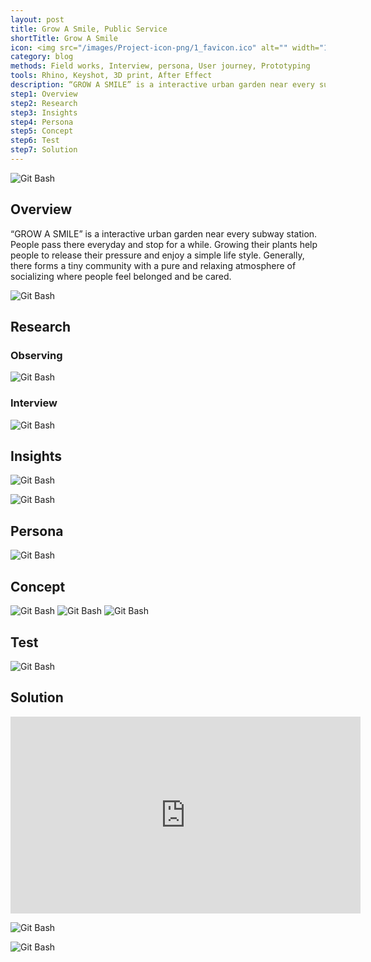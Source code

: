 ```yaml
---
layout: post
title: Grow A Smile, Public Service
shortTitle: Grow A Smile
icon: <img src="/images/Project-icon-png/1_favicon.ico" alt="" width="100"/>
category: blog
methods: Field works, Interview, persona, User journey, Prototyping
tools: Rhino, Keyshot, 3D print, After Effect
description: “GROW A SMILE” is a interactive urban garden near every subway station. People pass there everyday and stop for a while. Growing their plants help people to release their pressure and enjoy a simple life style. Generally, there forms a tiny community with a pure and relaxing atmosphere of socializing where people feel belonged and be cared.
step1: Overview
step2: Research
step3: Insights
step4: Persona
step5: Concept
step6: Test
step7: Solution
---
```


<head>

<head>

<body>
  
 <p><img alt="Git Bash" src="images/GAS/GAS-img-01.jpg"/></p> 

 
<div id="step1" class="dowebok">
<h2>Overview</h2>
  
 <p> “GROW A SMILE” is a interactive urban garden near every subway station. People pass there everyday and stop for a while. Growing their plants help people to release their pressure and enjoy a simple life style. Generally, there forms a tiny community with a pure and relaxing atmosphere of socializing where people feel belonged and be cared.</p> 
 <p><img alt="Git Bash" src="images/GAS/GAS-img-02.jpg"/></p> 


</div>

<div id="step2" class="dowebok">

<h2>Research</h2>
<h3>Observing</h3>

 <p><img alt="Git Bash" src="images/GAS/GAS-img-03.jpg"/></p> 
<h3>Interview</h3>
 <p><img alt="Git Bash" src="images/GAS/GAS-img-04.jpg"/></p> 


</div>

<div id="step3" class="dowebok">

<h2>Insights</h2>

<p><img alt="Git Bash" src="images/GAS/GAS-img-05.jpg"/></p>
<p><img alt="Git Bash" src="images/GAS/GAS-img-06.jpg"/></p>


</div>

<div id="step4" class="dowebok">

<h2>Persona</h2>
<p><img alt="Git Bash" src="images/GAS/GAS-img-07.jpg"/></p>
</div>

<div id="step5" class="dowebok">

<h2>Concept</h2>
<p>
<img alt="Git Bash" src="images/GAS/GAS-img-08.jpg"/>
<img alt="Git Bash" src="images/GAS/GAS-img-09.jpg"/>
<img alt="Git Bash" src="images/GAS/GAS-img-10.jpg"/>
</p>
</div>

<div id="step6" class="dowebok">


<h2>Test</h2>
<p><img alt="Git Bash" src="images/GAS/GAS-img-11.jpg"/></p>


</div>

<div id="step7" class="dowebok">

<h2>Solution</h2>
<p><iframe width="560" height="315" src="https://www.youtube.com/embed/vBNAP6--ncI" frameborder="0" allow="accelerometer; autoplay; encrypted-media; gyroscope; picture-in-picture" allowfullscreen></iframe></p>

<p><img alt="Git Bash" src="images/GAS/GAS-img-12.svg"/></p>
<p><img alt="Git Bash" src="images/GAS/GAS-img-13.jpg"/></p>
</div>



</body>
